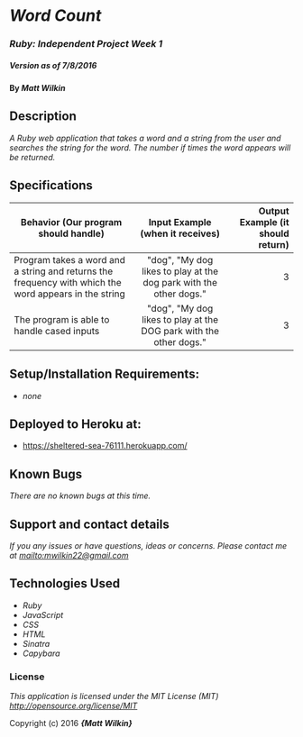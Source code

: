 # _Word Count_

### _Ruby: Independent Project Week 1_

##### _Version as of 7/8/2016_

#### By _**Matt Wilkin**_

## Description

_A Ruby web application that takes a word and a string from the user and searches the string for the word. The number if times the word appears will be returned._

## Specifications
| Behavior (Our program should handle) | Input Example (when it receives) | Output Example (it should return)|
| ------------- |:-------------:| -----:|
| Program takes a word and a string and returns the frequency with which the word appears in the string |"dog", "My dog likes to play at the dog park with the other dogs."| 3|
| The program is able to handle cased inputs| "dog", "My dog likes to play at the DOG park with the other dogs." | 3 |

## Setup/Installation Requirements:

* _none_

## Deployed to Heroku at:

* <https://sheltered-sea-76111.herokuapp.com/>

## Known Bugs

_There are no known bugs at this time._

## Support and contact details

_If you any issues or have questions, ideas or concerns.  Please contact me at <mailto:mwilkin22@gmail.com>_

## Technologies Used

* _Ruby_
* _JavaScript_
* _CSS_
* _HTML_
* _Sinatra_
* _Capybara_

### License

*This application is licensed under the MIT License (MIT) <http://opensource.org/license/MIT>*

Copyright (c) 2016 **_{Matt Wilkin}_**
